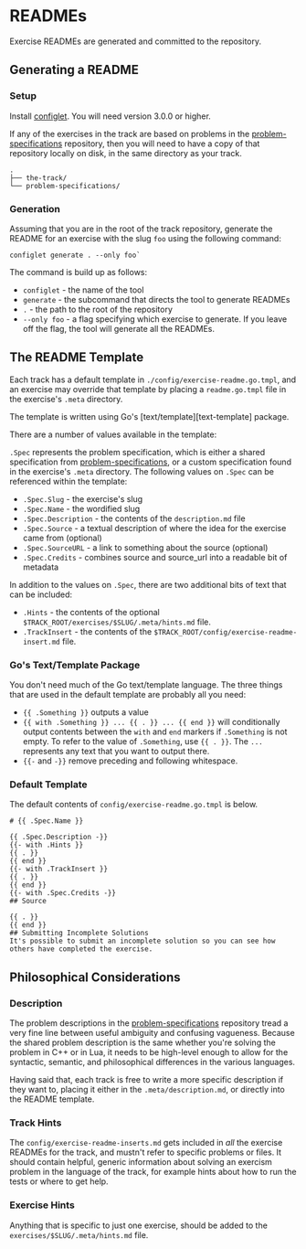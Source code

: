 ﻿# READMEs

Exercise READMEs are generated and committed to the repository.

## Generating a README

### Setup

Install [configlet][]. You will need version 3.0.0 or higher.

If any of the exercises in the track are based on problems in the [problem-specifications][] repository, then you will
need to have a copy of that repository locally on disk, in the same directory as your track.

```
.
├── the-track/
└── problem-specifications/
```

### Generation

Assuming that you are in the root of the track repository, generate the README for an exercise with the slug `foo` using the following command:

```
configlet generate . --only foo`
```

The command is build up as follows:

* `configlet` - the name of the tool
* `generate` - the subcommand that directs the tool to generate READMEs
* `.` - the path to the root of the repository
* `--only foo` - a flag specifying which exercise to generate. If you leave off the flag, the tool will generate all the READMEs.


## The README Template

Each track has a default template in `./config/exercise-readme.go.tmpl`, and an exercise may override that template by placing a `readme.go.tmpl` file in the exercise's `.meta` directory.

The template is written using Go's [text/template][text-template] package.

There are a number of values available in the template:

`.Spec` represents the problem specification, which is either a shared specification from [problem-specifications][], or a custom specification found in the exercise's `.meta` directory. The following values on `.Spec` can be referenced within the template:

- `.Spec.Slug` - the exercise's slug
- `.Spec.Name` - the wordified slug
- `.Spec.Description` - the contents of the `description.md` file
- `.Spec.Source` - a textual description of where the idea for the exercise came from (optional)
- `.Spec.SourceURL` - a link to something about the source (optional)
- `.Spec.Credits` - combines source and source_url into a readable bit of metadata

In addition to the values on `.Spec`, there are two additional bits of text that can be included:

- `.Hints` - the contents of the optional `$TRACK_ROOT/exercises/$SLUG/.meta/hints.md` file.
- `.TrackInsert` - the contents of the `$TRACK_ROOT/config/exercise-readme-insert.md` file.

### Go's Text/Template Package

You don't need much of the Go text/template language. The three things that are used in the default template are probably all you need:

* `{{ .Something }}` outputs a value
* `{{ with .Something }} ... {{ . }} ... {{ end }}` will conditionally output contents between the `with` and `end` markers if `.Something` is not empty. To refer to the value of `.Something`, use `{{ . }}`. The `...` represents any text that you want to output there.
* `{{-` and `-}}` remove preceding and following whitespace.

### Default Template

The default contents of `config/exercise-readme.go.tmpl` is below.

```
# {{ .Spec.Name }}

{{ .Spec.Description -}}
{{- with .Hints }}
{{ . }}
{{ end }}
{{- with .TrackInsert }}
{{ . }}
{{ end }}
{{- with .Spec.Credits -}}
## Source

{{ . }}
{{ end }}
## Submitting Incomplete Solutions
It's possible to submit an incomplete solution so you can see how others have completed the exercise.
```

## Philosophical Considerations

### Description

The problem descriptions in the [problem-specifications][problem-specifications] repository tread a very fine line between useful ambiguity and confusing vagueness. Because the shared problem description is the same whether you're solving the problem in C++ or in Lua, it needs to be high-level enough to allow for the syntactic, semantic, and philosophical differences in the various languages.

Having said that, each track is free to write a more specific description if they want to, placing it either in the `.meta/description.md`, or directly into the README template.

### Track Hints

The `config/exercise-readme-inserts.md` gets included in _all_ the exercise READMEs for the track, and mustn't refer to specific problems or files. It should contain helpful, generic information about solving an exercism problem in the language of the track, for example hints about how to run the tests or where to get help.

### Exercise Hints

Anything that is specific to just one exercise, should be added to the `exercises/$SLUG/.meta/hints.md` file.

[problem-specifications]: https://github.com/exercism/problem-specifications/tree/master/exercises
[configlet]: https://github.com/exercism/configlet

